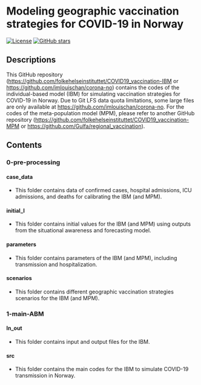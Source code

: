 # Modeling geographic vaccination strategies for COVID-19 in Norway

[![License](https://img.shields.io/badge/license-YourLicense-brightgreen)](LICENSE)
[![GitHub stars](https://img.shields.io/github/stars/folkehelseinstituttet/COVID19_vaccination-IBM)](https://github.com/folkehelseinstituttet/COVID19_vaccination-IBM/stargazers)

## Descriptions

This GitHub repository (https://github.com/folkehelseinstituttet/COVID19_vaccination-IBM or https://github.com/imlouischan/corona-no) contains the codes of the individual-based model (IBM) for simulating vaccination strategies for COVID-19 in Norway. Due to Git LFS data quota limitations, some large files are only available at https://github.com/imlouischan/corona-no. 
For the codes of the meta-population model (MPM), please refer to another GitHub repository (https://github.com/folkehelseinstituttet/COVID19_vaccination-MPM or https://github.com/Gulfa/regional_vaccination). 

## Contents

### 0-pre-processing

#### case_data
- This folder contains data of confirmed cases, hospital admissions, ICU admissions, and deaths for calibrating the IBM (and MPM). 

#### initial_I
- This folder contains initial values for the IBM (and MPM) using outputs from the situational awareness and forecasting model. 

#### parameters
- This folder contains parameters of the IBM (and MPM), including transmission and hospitalization. 

#### scenarios
- This folder contains different geographic vaccination strategies scenarios for the IBM (and MPM). 

### 1-main-ABM

#### In_out
- This folder contains input and output files for the IBM. 

#### src
- This folder contains the main codes for the IBM to simulate COVID-19 transmission in Norway. 
